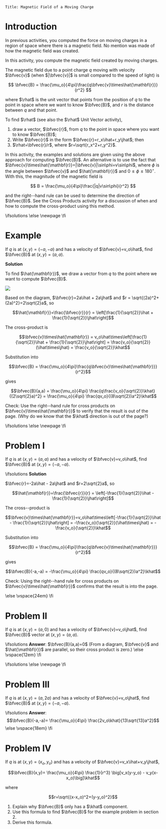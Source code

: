```mdextension
Title: Magnetic Field of a Moving Charge
```

# Introduction

In previous activities, you computed the force on moving charges in a region of space where there is a magnetic field. No mention was made of how the magnetic field was created.

In this activity, you compute the magnetic field created by moving charges.

The magnetic field due to a point charge $q$ moving with velocity $\bfvec{v}$ (when $|\bfvec{v}|$ is small compared to the speed of light) is

$$
\bfvec{B} = \frac{\mu_o}{4\pi}\frac{q\bfvec{v}\times\hat{\mathbf{r}}}{r^2}
$$

where $\rhat$ is the unit vector that points from the position of $q$ to the point in space where we want to know $\bfvec{B}$, and $r$ is the distance between $q$ and that point.

To find $\rhat$ (see also the $\rhat$ Unit Vector activity), 

1. draw a vector, $\bfvec{r}$, from $q$ to the point in space where you want to know $\bfvec{B}$;
2. Write $\bfvec{r}$ in the form $\bfvec{r}=r_x\ihat+r_y\jhat$; then
3. $\rhat=\bfvec{r}/r$, where $r=\sqrt{r_x^2+r_y^2}$.

In this activity, the examples and solutions are given using the above approach for computing $\bfvec{B}$. An alternative is to use the fact that $\bfvec{v}\times\hat{\mathbf{r}}=|\bfvec{v}|\sin\phi=v\sin\phi$, where $\phi$ is the angle between $\bfvec{v}$ and $\hat{\mathbf{r}}$ and $0 \le\phi \le 180^{\circ}$. With this, the magnitude of the magnetic field is

$$
B = \frac{\mu_o}{4\pi}\frac{|q|v\sin\phi}{r^2}
$$

and the right--hand rule can be used to determine the direction of $\bfvec{B}$. See the Cross Products activity for a discussion of when and how to compute the cross-product using this method.

\ifsolutions
\else
\newpage
\fi

# Example

If $q$ is at $(x,y)=(-a,-a)$ and has a velocity of $\bfvec{v}=v_o\ihat$, find $\bfvec{B}$ at $(x,y)=(a,a)$.

**Solution**

To find $\hat{\mathbf{r}}$, we draw a vector from $q$ to the point where we want to compute $\bfvec{B}$.

<img src="figures/Example.svg">

Based on the diagram, $\bfvec{r}=2a\ihat + 2a\jhat$ and $r = \sqrt{(2a)^2+(2a)^2}=2\sqrt{2}a$, so

$$\hat{\mathbf{r}}=\frac{\bfvec{r}}{r} = \left[\frac{1}{\sqrt{2}}\ihat + \frac{1}{\sqrt{2}}\jhat\right]$$

The cross-product is

$$\bfvec{v}\times\hat{\mathbf{r}} = v_o\ihat\times\left[\frac{1}{\sqrt{2}}\ihat + \frac{1}{\sqrt{2}}\jhat\right] = \frac{v_o}{\sqrt{2}}(\ihat\times\jhat) = \frac{v_o}{\sqrt{2}}\khat$$

Substitution into 

$$\bfvec{B} = \frac{\mu_o}{4\pi}\frac{q\bfvec{v}\times\hat{\mathbf{r}}}{r^2}$$

gives

$$\bfvec{B}(a,a) = \frac{\mu_o}{4\pi} \frac{q\frac{v_o}{\sqrt{2}}\khat}{(2\sqrt{2}a)^2} = \frac{\mu_o}{4\pi} \frac{qv_o}{(8\sqrt{2})a^2}\khat$$

Check: Use the right--hand rule for cross products on $\bfvec{v}\times\hat{\mathbf{r}}$ to verify that the result is out of the page. (Why do we know that the $\khat$ direction is out of the page?)

\ifsolutions
\else
\newpage
\fi

# Problem I

If $q$ is at $(x,y)=(a,a)$ and has a velocity of $\bfvec{v}=v_o\ihat$, find $\bfvec{B}$ at $(x,y)=(-a,-a)$.

\ifsolutions
**Solution**

$\bfvec{r}=-2a\ihat - 2a\jhat$ and $r=2\sqrt{2}a$, so

$$\hat{\mathbf{r}}=\frac{\bfvec{r}}{r} = \left[-\frac{1}{\sqrt{2}}\ihat - \frac{1}{\sqrt{2}}\jhat\right]$$

The cross--product is

$$\bfvec{v}\times\hat{\mathbf{r}}=v_o\ihat\times\left[-\frac{1}{\sqrt{2}}\ihat - \frac{1}{\sqrt{2}}\jhat\right] = -\frac{v_o}{\sqrt{2}}(\ihat\times\jhat) = -\frac{v_o}{\sqrt{2}}\khat$$

Substitution into 

$$\bfvec{B} = \frac{\mu_o}{4\pi}\frac{q\bfvec{v}\times\hat{\mathbf{r}}}{r^2}$$

gives

$$\bfvec{B}(-a,-a) = -\frac{\mu_o}{4\pi} \frac{qv_o}{(8\sqrt{2})a^2}\khat$$

Check: Using the right--hand rule for cross products on $\bfvec{v}\times\hat{\mathbf{r}}$ confirms that the result is into the page.

\else
\vspace{24em}
\fi

# Problem II

If $q$ is at $(x,y)=(a,0)$ and has a velocity of $\bfvec{v}=v_o\jhat$, find $\bfvec{B}$ vector at $(x,y)=(a,a)$.

\ifsolutions
**Answer**: $\bfvec{B}(a,a)=0$ (From a diagram, $\bfvec{v}$ and $\hat{\mathbf{r}}$ are parallel, so their cross product is zero.)
\else
\vspace{12em}
\fi

\ifsolutions
\else
\newpage
\fi

# Problem III

If $q$ is at $(x,y)=(a,2a)$ and has a velocity of $\bfvec{v}=v_o\jhat$, find $\bfvec{B}$ at $(x,y)=(-a,-a)$.

\ifsolutions
**Answer**: 
$$\bfvec{B}(-a,-a)= \frac{\mu_o}{4\pi} \frac{2v_o\khat}{13\sqrt{13}a^2}$$
\else
\vspace{18em}
\fi

# Problem IV

If $q$ is at $(x,y)=(x_o,y_o)$ and has a velocity of $\bfvec{v}=v_x\ihat+v_y\jhat$, 

$$\bfvec{B}(x,y)= \frac{\mu_o}{4\pi} \frac{1}{r^3} \big[v_x(y-y_o) - v_y(x-x_o)\big]\khat$$

where

$$r=\sqrt{(x-x_o)^2+(y-y_o)^2}$$

1. Explain why $\bfvec{B}$ only has a $\khat$ component.
1. Use this formula to find $\bfvec{B}$ for the example problem in section 2.
2. Derive this formula.